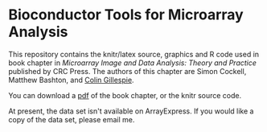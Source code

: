 Bioconductor Tools for Microarray Analysis
==========================================

This repository contains the knitr/latex source, graphics and R code used in 
book chapter in *Microarray Image and Data Analysis: Theory and Practice* 
published by CRC Press. The authors of this chapter are Simon Cockell, Matthew Bashton, 
and [Colin Gillespie](http://www.mas.ncl.ac.uk/~ncsg3/).

You can download a [pdf](https://github.com/csgillespie/illuminia-analysis/raw/master/Cockell_main.pdf) of the book chapter, or the knitr source code. 

At present, the data set isn't available on ArrayExpress. If you would like a copy of the data set, please email me.
